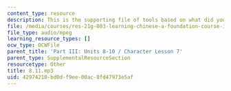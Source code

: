 ```yaml
---
content_type: resource
description: This is the supporting file of tools based on what did you do yesterday.
file: /media/courses/res-21g-003-learning-chinese-a-foundation-course-in-mandarin-spring-2011/42974210bd0df9ee00ac8fd47973e5af_8.11.mp3
file_type: audio/mpeg
learning_resource_types: []
ocw_type: OCWFile
parent_title: 'Part III: Units 8-10 / Character Lesson 7'
parent_type: SupplementalResourceSection
resourcetype: Other
title: 8.11.mp3
uid: 42974210-bd0d-f9ee-00ac-8fd47973e5af
---
```

